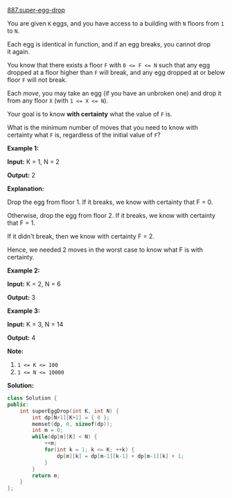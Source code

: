 [887.super-egg-drop](https://leetcode.com/problems/super-egg-drop/)  

You are given `K` eggs, and you have access to a building with `N` floors from `1` to `N`. 

Each egg is identical in function, and if an egg breaks, you cannot drop it again.

You know that there exists a floor `F` with `0 <= F <= N` such that any egg dropped at a floor higher than `F` will break, and any egg dropped at or below floor `F` will not break.

Each _move_, you may take an egg (if you have an unbroken one) and drop it from any floor `X` (with `1 <= X <= N`). 

Your goal is to know **with certainty** what the value of `F` is.

What is the minimum number of moves that you need to know with certainty what `F` is, regardless of the initial value of `F`?

**Example 1:**

  
**Input:** K = 1, N = 2
  
**Output:** 2
  
**Explanation:** 
  
Drop the egg from floor 1.  If it breaks, we know with certainty that F = 0.
  
Otherwise, drop the egg from floor 2.  If it breaks, we know with certainty that F = 1.
  
If it didn't break, then we know with certainty F = 2.
  
Hence, we needed 2 moves in the worst case to know what F is with certainty.
  

**Example 2:**

  
**Input:** K = 2, N = 6
  
**Output:** 3
  

**Example 3:**

  
**Input:** K = 3, N = 14
  
**Output:** 4
  

**Note:**

1.  `1 <= K <= 100`
2.  `1 <= N <= 10000`  



**Solution:**  

```cpp
class Solution {
public:
    int superEggDrop(int K, int N) {
        int dp[N+1][K+1] = { 0 };
        memset(dp, 0, sizeof(dp));
        int m = 0;
        while(dp[m][K] < N) {
            ++m;
            for(int k = 1; k <= K; ++k) {
                dp[m][k] = dp[m-1][k-1] + dp[m-1][k] + 1;
            }
        }
        return m;
    }
};
```
      